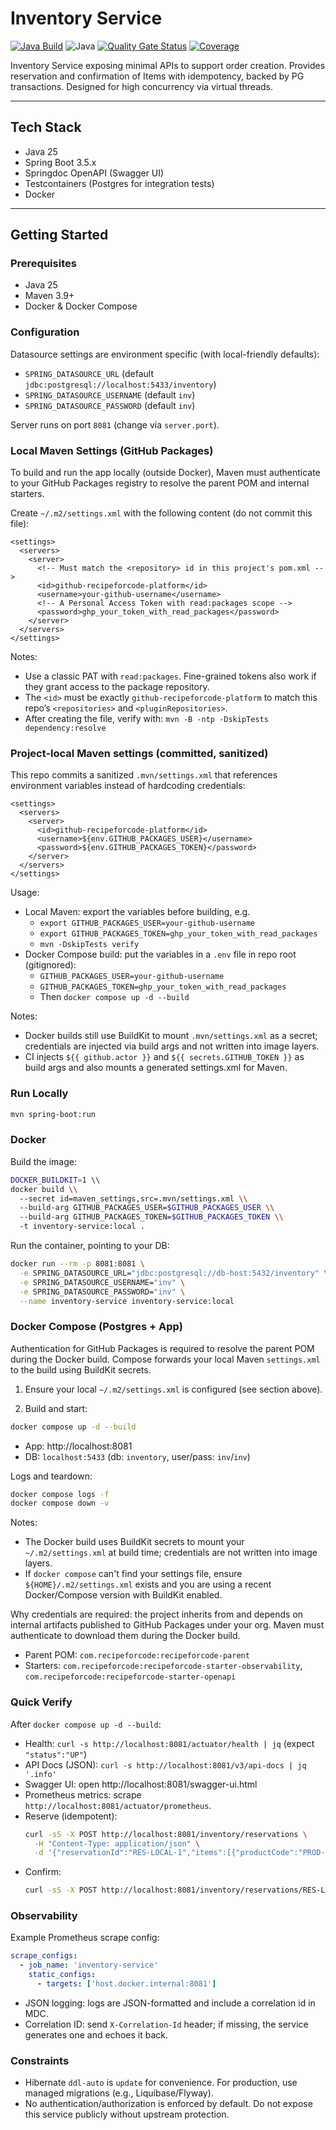 # Inventory Service

[![Java Build](https://github.com/nan-hao/inventory-service/actions/workflows/java-build.yml/badge.svg?branch=main)](https://github.com/nan-hao/inventory-service/actions/workflows/java-build.yml)
![Java](https://img.shields.io/badge/Java-25-007396?logo=java)
[![Quality Gate Status](https://sonarcloud.io/api/project_badges/measure?project=nan-hao_inventory-service&metric=alert_status)](https://sonarcloud.io/summary/new_code?id=nan-hao_inventory-service)
[![Coverage](https://sonarcloud.io/api/project_badges/measure?project=nan-hao_inventory-service&metric=coverage)](https://sonarcloud.io/summary/new_code?id=nan-hao_inventory-service)

Inventory Service exposing minimal APIs to support order creation.
Provides reservation and confirmation of Items with idempotency, backed by PG transactions. Designed for high concurrency via virtual threads.

---

## Tech Stack
- Java 25
- Spring Boot 3.5.x
- Springdoc OpenAPI (Swagger UI)
- Testcontainers (Postgres for integration tests)
- Docker
---

## Getting Started

### Prerequisites
- Java 25
- Maven 3.9+
- Docker & Docker Compose

### Configuration
Datasource settings are environment specific (with local-friendly defaults):

- `SPRING_DATASOURCE_URL` (default `jdbc:postgresql://localhost:5433/inventory`)
- `SPRING_DATASOURCE_USERNAME` (default `inv`)
- `SPRING_DATASOURCE_PASSWORD` (default `inv`)

Server runs on port `8081` (change via `server.port`).

### Local Maven Settings (GitHub Packages)
To build and run the app locally (outside Docker), Maven must authenticate to your GitHub Packages registry to resolve the parent POM and internal starters.

Create `~/.m2/settings.xml` with the following content (do not commit this file):

```
<settings>
  <servers>
    <server>
      <!-- Must match the <repository> id in this project's pom.xml -->
      <id>github-recipeforcode-platform</id>
      <username>your-github-username</username>
      <!-- A Personal Access Token with read:packages scope -->
      <password>ghp_your_token_with_read_packages</password>
    </server>
  </servers>
</settings>
```

Notes:
- Use a classic PAT with `read:packages`. Fine-grained tokens also work if they grant access to the package repository.
- The `<id>` must be exactly `github-recipeforcode-platform` to match this repo’s `<repositories>` and `<pluginRepositories>`.
- After creating the file, verify with: `mvn -B -ntp -DskipTests dependency:resolve`

### Project-local Maven settings (committed, sanitized)
This repo commits a sanitized `.mvn/settings.xml` that references environment variables instead of hardcoding credentials:

```
<settings>
  <servers>
    <server>
      <id>github-recipeforcode-platform</id>
      <username>${env.GITHUB_PACKAGES_USER}</username>
      <password>${env.GITHUB_PACKAGES_TOKEN}</password>
    </server>
  </servers>
</settings>
```

Usage:
- Local Maven: export the variables before building, e.g.
  - `export GITHUB_PACKAGES_USER=your-github-username`
  - `export GITHUB_PACKAGES_TOKEN=ghp_your_token_with_read_packages`
  - `mvn -DskipTests verify`
- Docker Compose build: put the variables in a `.env` file in repo root (gitignored):
  - `GITHUB_PACKAGES_USER=your-github-username`
  - `GITHUB_PACKAGES_TOKEN=ghp_your_token_with_read_packages`
  - Then `docker compose up -d --build`

Notes:
- Docker builds still use BuildKit to mount `.mvn/settings.xml` as a secret; credentials are injected via build args and not written into image layers.
- CI injects `${{ github.actor }}` and `${{ secrets.GITHUB_TOKEN }}` as build args and also mounts a generated settings.xml for Maven.

### Run Locally
```bash
mvn spring-boot:run
```

### Docker
Build the image:
```bash
DOCKER_BUILDKIT=1 \\
docker build \\
  --secret id=maven_settings,src=.mvn/settings.xml \\
  --build-arg GITHUB_PACKAGES_USER=$GITHUB_PACKAGES_USER \\
  --build-arg GITHUB_PACKAGES_TOKEN=$GITHUB_PACKAGES_TOKEN \\
  -t inventory-service:local .
```

Run the container, pointing to your DB:
```bash
docker run --rm -p 8081:8081 \
  -e SPRING_DATASOURCE_URL="jdbc:postgresql://db-host:5432/inventory" \
  -e SPRING_DATASOURCE_USERNAME="inv" \
  -e SPRING_DATASOURCE_PASSWORD="inv" \
  --name inventory-service inventory-service:local
```

### Docker Compose (Postgres + App)
Authentication for GitHub Packages is required to resolve the parent POM during the Docker build. Compose forwards your local Maven `settings.xml` to the build using BuildKit secrets.

1) Ensure your local `~/.m2/settings.xml` is configured (see section above).

2) Build and start:

```bash
docker compose up -d --build
```
- App: http://localhost:8081
- DB: `localhost:5433` (db: `inventory`, user/pass: `inv`/`inv`)

Logs and teardown:
```bash
docker compose logs -f
docker compose down -v
```

Notes:
- The Docker build uses BuildKit secrets to mount your `~/.m2/settings.xml` at build time; credentials are not written into image layers.
- If `docker compose` can't find your settings file, ensure `${HOME}/.m2/settings.xml` exists and you are using a recent Docker/Compose version with BuildKit enabled.

Why credentials are required: the project inherits from and depends on internal artifacts published to GitHub Packages under your org. Maven must authenticate to download them during the Docker build.

- Parent POM: `com.recipeforcode:recipeforcode-parent`
- Starters: `com.recipeforcode:recipeforcode-starter-observability`, `com.recipeforcode:recipeforcode-starter-openapi`

### Quick Verify

After `docker compose up -d --build`:

- Health: `curl -s http://localhost:8081/actuator/health | jq` (expect `"status":"UP"`)
- API Docs (JSON): `curl -s http://localhost:8081/v3/api-docs | jq '.info'`
- Swagger UI: open http://localhost:8081/swagger-ui.html
- Prometheus metrics: scrape `http://localhost:8081/actuator/prometheus`.
- Reserve (idempotent):
  ```bash
  curl -sS -X POST http://localhost:8081/inventory/reservations \
    -H "Content-Type: application/json" \
    -d '{"reservationId":"RES-LOCAL-1","items":[{"productCode":"PROD-001","qty":2}],"ttlSec":300}' | jq
  ```
- Confirm:
  ```bash
  curl -sS -X POST http://localhost:8081/inventory/reservations/RES-LOCAL-1/confirm | jq
  ```

### Observability
  Example Prometheus scrape config:
  
  ```yaml
  scrape_configs:
    - job_name: 'inventory-service'
      static_configs:
        - targets: ['host.docker.internal:8081']
  ```

- JSON logging: logs are JSON-formatted and include a correlation id in MDC.
- Correlation ID: send `X-Correlation-Id` header; if missing, the service generates one and echoes it back.

### Constraints
- Hibernate `ddl-auto` is `update` for convenience. For production, use managed migrations (e.g., Liquibase/Flyway).
- No authentication/authorization is enforced by default. Do not expose this service publicly without upstream protection.
